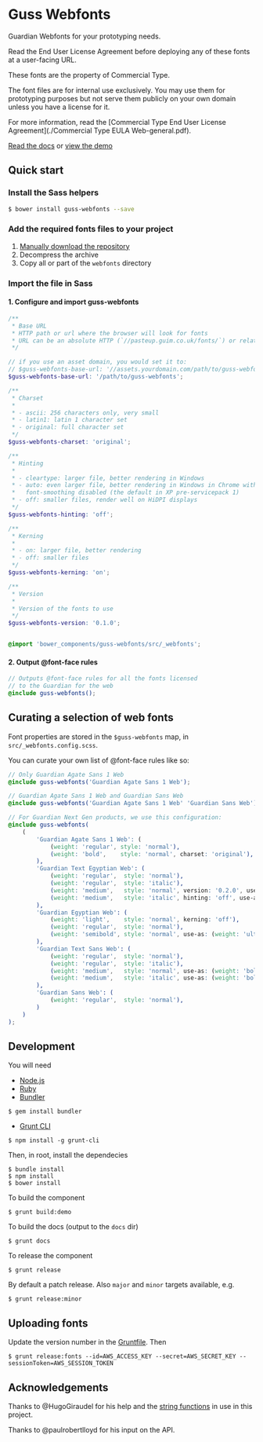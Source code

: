 # Guss Webfonts

Guardian Webfonts for your prototyping needs.

Read the End User License Agreement before deploying any of these fonts
at a user-facing URL.

These fonts are the property of Commercial Type.

The font files are for internal use exclusively. You may use them for
prototyping purposes but not serve them publicly on your own domain
unless you have a license for it.

For more information, read the [Commercial Type End User License Agreement](./Commercial Type EULA Web-general.pdf).

[Read the docs](http://guardian.github.io/guss-webfonts/docs/) or
[view the demo](http://guardian.github.io/guss-webfonts/demo/)

## Quick start

### Install the Sass helpers

```bash
$ bower install guss-webfonts --save
```

### Add the required fonts files to your project

1. [Manually download the repository](https://github.com/guardian/guss-webfonts/archive/master.zip)
2. Decompress the archive
3. Copy all or part of the `webfonts` directory

### Import the file in Sass

#### 1. Configure and import guss-webfonts

```scss
/**
 * Base URL
 * HTTP path or url where the browser will look for fonts
 * URL can be an absolute HTTP (`//pasteup.guim.co.uk/fonts/`) or relative (`../`)
 */

// if you use an asset domain, you would set it to:
// $guss-webfonts-base-url: '//assets.yourdomain.com/path/to/guss-webfonts';
$guss-webfonts-base-url: '/path/to/guss-webfonts';

/**
 * Charset
 *
 * - ascii: 256 characters only, very small
 * - latin1: latin 1 character set
 * - original: full character set
 */
$guss-webfonts-charset: 'original';

/**
 * Hinting
 *
 * - cleartype: larger file, better rendering in Windows
 * - auto: even larger file, better rendering in Windows in Chrome with
 *   font-smoothing disabled (the default in XP pre-servicepack 1)
 * - off: smaller files, render well on HiDPI displays
 */
$guss-webfonts-hinting: 'off';

/**
 * Kerning
 *
 * - on: larger file, better rendering
 * - off: smaller files
 */
$guss-webfonts-kerning: 'on';

/**
 * Version
 *
 * Version of the fonts to use
 */
$guss-webfonts-version: '0.1.0';


@import 'bower_components/guss-webfonts/src/_webfonts';
```

#### 2. Output @font-face rules

```scss
// Outputs @font-face rules for all the fonts licensed
// to the Guardian for the web
@include guss-webfonts();
```

## Curating a selection of web fonts

Font properties are stored in the `$guss-webfonts` map, in `src/_webfonts.config.scss`.

You can curate your own list of @font-face rules like so:

```scss
// Only Guardian Agate Sans 1 Web
@include guss-webfonts('Guardian Agate Sans 1 Web');

// Guardian Agate Sans 1 Web and Guardian Sans Web
@include guss-webfonts('Guardian Agate Sans 1 Web' 'Guardian Sans Web');

// For Guardian Next Gen products, we use this configuration:
@include guss-webfonts(
    (
        'Guardian Agate Sans 1 Web': (
            (weight: 'regular', style: 'normal'),
            (weight: 'bold',    style: 'normal', charset: 'original'),
        ),
        'Guardian Text Egyptian Web': (
            (weight: 'regular',  style: 'normal'),
            (weight: 'regular',  style: 'italic'),
            (weight: 'medium',   style: 'normal', version: '0.2.0', use-as: (weight: 'bold')),
            (weight: 'medium',   style: 'italic', hinting: 'off', use-as: (weight: 'bold', style: 'normal')),
        ),
        'Guardian Egyptian Web': (
            (weight: 'light',    style: 'normal', kerning: 'off'),
            (weight: 'regular',  style: 'normal'),
            (weight: 'semibold', style: 'normal', use-as: (weight: 'ultrablack')),
        ),
        'Guardian Text Sans Web': (
            (weight: 'regular',  style: 'normal'),
            (weight: 'regular',  style: 'italic'),
            (weight: 'medium',   style: 'normal', use-as: (weight: 'bold')),
            (weight: 'medium',   style: 'italic', use-as: (weight: 'bold', style: 'italic')),
        ),
        'Guardian Sans Web': (
            (weight: 'regular',  style: 'normal'),
        )
    )
);
```

## Development

You will need

 * [Node.js](http://nodejs.org/)
 * [Ruby](https://www.ruby-lang.org/en/)
 * [Bundler](http://bundler.io/)
```
$ gem install bundler
```
 * [Grunt CLI](http://gruntjs.com/getting-started#installing-the-cli)
```
$ npm install -g grunt-cli
```

Then, in root, install the dependecies

```
$ bundle install
$ npm install
$ bower install
```

To build the component

```
$ grunt build:demo
```

To build the docs (output to the `docs` dir)

```
$ grunt docs
```

To release the component

```
$ grunt release
```

By default a patch release. Also `major` and `minor` targets available, e.g.

```
$ grunt release:minor
```

## Uploading fonts

Update the version number in the [Gruntfile](Gruntfile.js#L13). Then

```
$ grunt release:fonts --id=AWS_ACCESS_KEY --secret=AWS_SECRET_KEY --sessionToken=AWS_SESSION_TOKEN
```

## Acknowledgements

Thanks to @HugoGiraudel for his help and the [string functions][sassystrings]
in use in this project.

Thanks to @paulrobertlloyd for his input on the API.

[sassystrings]: https://github.com/HugoGiraudel/SassyStrings

